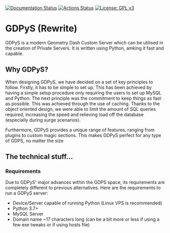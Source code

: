[![Documentation Status](https://readthedocs.org/projects/gdpys/badge/?version=latest)](https://gdpys.readthedocs.io/en/latest/?badge=latest) [![Actions Status](https://github.com/RealistikDash/GDPyS/workflows/build/badge.svg)](https://github.com/RealistikDash/GDPyS/actions) [![License: GPL v3](https://img.shields.io/badge/License-GPLv3-blue.svg)](https://www.gnu.org/licenses/gpl-3.0)
# GDPyS (Rewrite)

GDPyS is a modern Geometry Dash Custom Server which can be utilised in the creation of Private Servers. It is written using Python, amking it fast and capable.

## Why GDPyS?

When designing GDPyS, we have decided on a set of key principles to follow. Firstly, it has to be simple to set up. This has been achieved by having a simple setup procedure only requiring the users to set up MySQL and Python. The next principle was the commitment to keep things as fast as possible. This was achieved through the use of caching. Thanks to the object oriented design, we were able to limit the amount of SQL queries required, increasing the speed and relieving load off the database (especially during surge scenarios).

Furthermore, GDPyS provides a unique range of features, ranging from plugins to custom magic sections. This makes GDPyS perfect for any type of GDPS, no matter the size

## The technical stuff...

### Requirements

Due to GDPyS' major advances within the GDPS space, its requirements are completely different to previous alternatives. Here are the requirements to run a GDPyS server:
- Device/Server capable of running Python (Linux VPS is recommended)
- Python 3.7+
- MySQL Server
- Domain name ~17 characters long (can be a bit more or less if using a few exe tweaks or if using hosts file)
